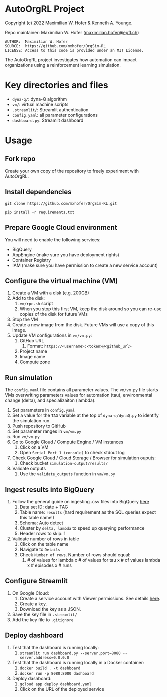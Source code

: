 # AutoOrgRL Project

Copyright (c) 2022 Maximilian W. Hofer & Kenneth A. Younge.

Repo maintainer: Maximilian W. Hofer ([maximilian.hofer@epfl.ch](mailto:maximilian.hofer@epfl.ch))

	AUTHOR:  Maximilian W. Hofer  
	SOURCE:  https://github.com/mxhofer/OrgSim-RL  
	LICENSE: Access to this code is provided under an MIT License.  

The AutoOrgRL project investigates how automation can impact organizations using a reinforcement learning simulation.

# Key directories and files

- `dyna-q/`: dyna-Q algorithm 
- `vm/`: virtual machine scripts
- `.streamlit/`: Streamlit authentication
- `config.yaml`: all parameter configurations
- `dashboard.py`: Streamlit dashboard

# Usage
## Fork repo

Create your own copy of the repository to freely experiment with AutoOrgRL.

## Install dependencies

`git clone https://github.com/mxhofer/OrgSim-RL.git`

`pip install -r requirements.txt`

## Prepare Google Cloud environment

You will need to enable the following services:

- BigQuery
- AppEngine (make sure you have deployment rights)
- Container Registry 
- IAM (make sure you have permission to create a new service account) 

## Configure the virtual machine (VM)

1. Create a VM with a disk (e.g. 200GB)
2. Add to the disk: 
   1. `vm/rpc.sh` script
   2. When you stop this first VM, keep the disk around so you can re-use copies of the disk for future VMs
3. Stop the VM
4. Create a new image from the disk. Future VMs will use a copy of this image.
5. Update VM configurations in `vm/vm.py`:
   1. GitHub URL
      1. Format: `https://<username>:<token>@<github_url>`
   2. Project name
   3. Image name
   4. Compute zone 

## Run simulation

The `config.yaml` file contains all parameter values. The `vm/vm.py` file starts VMs overwriting parameters values for automation (tau), environmental change (delta), and specializaiton (lambda).

1. Set parameters in `config.yaml` 
2. Set a value for the `TAG` variable at the top of `dyna-q/dynaQ.py` to identify the simulation run.
3. Push repository to GitHub 
4. Set parameter ranges in `vm/vm.py`
5. Run `vm/vm.py`
6. Go to Google Cloud / Compute Engine / VM instances
   1. Click on a VM
   2. Open `Serial Port 1 (console)` to check stdout log
7. Check Google Cloud / Cloud Storage / Browser for simulation ouputs:
   1. Check bucket `simulation-output/results/`
8. Validate outputs
   1. Use the `validate_outputs` function in `vm/vm.py`

## Ingest results into BigQuery

1. Follow the general guide on ingesting .csv files into BigQuery [here](https://cloud.google.com/bigquery/docs/loading-data-cloud-storage-csv#console)
   1. Data set ID: date + TAG 
   2. Table name: `results` (hard requirement as the SQL queries expect this table name!)
   3. Schema: Auto detect
   4. Cluster by `delta, lambda` to speed up querying performance
   5. Header rows to skip: 1
2. Validate number of rows in table
   1. Click on the table name
   2. Navigate to `Details`
   3. Check `Number of rows`. Number of rows should equal:
      1. \# of values for lambda x \# of values for tau x \# of values lambda x \# episodes x \# runs 

## Configure Streamlit

1. On Google Cloud: 
   1. Create a service account with Viewer permissions. See details [here](https://docs.streamlit.io/knowledge-base/tutorials/databases/bigquery).
   2. Create a key. 
   3. Download the key as a JSON. 
2. Save the key file in `.streamlit/`
3. Add the key file to `.gitignore`

## Deploy dashboard

1. Test that the dashboard is running locally:
   1. `streamlit run dashboard.py --server.port=8080 --server.address=0.0.0.0`
2. Test that the dashboard is running locally in a Docker container:
   1. `docker build . -t dashboard`
   2. `docker run -p 8080:8080 dashboard`
3. Deploy dashboard:
   1. `gcloud app deploy dashboard.yaml`
   2. Click on the URL of the deployed service

